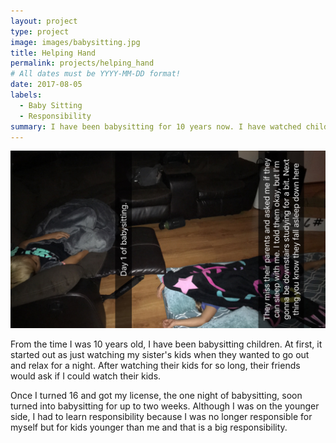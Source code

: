 ```yaml
---
layout: project
type: project
image: images/babysitting.jpg
title: Helping Hand
permalink: projects/helping_hand
# All dates must be YYYY-MM-DD format!
date: 2017-08-05
labels:
  - Baby Sitting
  - Responsibility
summary: I have been babysitting for 10 years now. I have watched children from the ages of 6 months to 10 years old. 
---
```


<img class="ui medium right floated rounded image" src="../images/IMG_1926.JPG">

From the time I was 10 years old, I have been babysitting children. At first, it started out as just watching my sister's kids when they wanted to go out and relax for a night. After watching their kids for so long, their friends would ask if I could watch their kids. 

Once I turned 16 and got my license, the one night of babysitting, soon turned into babysitting for up to two weeks. Although I was on the younger side, I had to learn responsibility because I was no longer responsible for myself but for kids younger than me and that is a big responsibility. 
